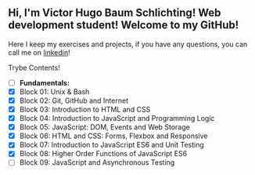 ## Hi, I'm Victor Hugo Baum Schlichting! Web development student! Welcome to my GitHub!

Here I keep my exercises and projects, if you have any questions, you can call me on [linkedin](https://www.linkedin.com/in/victorschlichting/)!

  
Trybe Contents!
 - [ ] **Fundamentals:**
 - [x] Block 01: Unix & Bash
 - [x] Block 02: Git, GitHub and Internet
 - [x] Block 03: Introduction to HTML and CSS
 - [x] Block 04: Introduction to JavaScript and Programming Logic
 - [x] Block 05: JavaScript: DOM, Events and Web Storage
 - [x] Block 06: HTML and CSS: Forms, Flexbox and Responsive
 - [x] Block 07: Introduction to JavaScript ES6 and Unit Testing
 - [x] Block 08: Higher Order Functions of JavaScript ES6
 - [ ] Block 09: JavaScript and Asynchronous Testing
